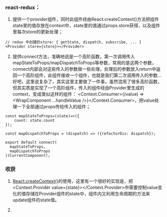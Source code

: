 ### react-redux：

1. 提供一个provider组件，同时此组件经由React.createContext()方法把组件state里的值存放在context中，state里的值通过props.store获得，以及组件里每次store的更新处理；
```
// redux 中创建的store: { getState, dispatch, subscribe, ... }
<Provider store={store}></Provider>
```

2. 提供connect方法，准确地说是一个高阶函数，第一次调用传入mapStateToProps/mapDispatchToProps等参数，常用的是这两个参数，connect内部会对这些传入的参数做一些处理，处理后的参数放入return中返回一个高阶组件，此组件接收一个组件，也就是我们第二次调用传入的参数...好吧，这里说复杂了，其实这里主要做了一件事，虽然混用了很多高阶函数，但其实质是实现了一个高阶组件，传入的组件经由Provider里生成的context，变成类似这样的组件： <Context.Consumer>{(value) => <WrapComponent ...handleValue />}</Context.Consumer>，把value处理一下全部通过props传给传入的组件；
```
const mapStateToProps=(state)=>({
    count: state.count
});

const mapDispatchToProps = (dispatch) => ({refactorDis: dispatch});

export default connect(
  mapStateToProps,
  mapDispatchToProps
)(CurrentComponent);
```

### 收获
1. [React.createContext()](https://reactjs.org/docs/context.html#when-to-use-context)的使用，这里有一个很好的实现是，把<Context.Provider value={state}></Context.Provider>中需要控制value变化的值存储在Provider组件的state中，组件内又利用生命周期的方法来update组件的state值。

2. 